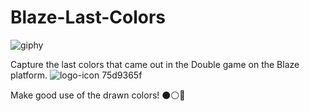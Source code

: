 # Blaze-Last-Colors

![giphy](https://user-images.githubusercontent.com/89320727/189250763-e0dda7a2-8cd6-4f3c-a795-d7cb3282f739.gif)

Capture the last colors that came out in the Double game on the Blaze platform.  ![logo-icon 75d9365f](https://user-images.githubusercontent.com/89320727/189250149-9d346d86-1bad-4d56-9214-213741ee2fe3.svg)

Make good use of the drawn colors! ⚫⚪🔴
